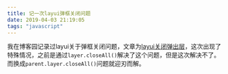 ```yaml
---
title: 记一次layui弹框关闭问题
date: 2019-04-03 21:19:05
tags: "javascript"
---
```

我在博客园记录过layui关于弹框关闭问题，文章为[layui关闭弹出层](https://www.cnblogs.com/youcong/p/10371988.html)，这次出现了特殊情况，之前是通过`layer.closeAll()`解决了这个问题，但是这次解决不了。
而换成`parent.layer.closeAll()`问题就迎刃而解。
<!--more-->